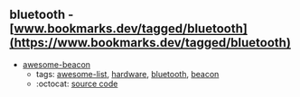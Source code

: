 bluetooth - [www.bookmarks.dev/tagged/bluetooth](https://www.bookmarks.dev/tagged/bluetooth)
---
* [awesome-beacon](https://github.com/beaconinside/awesome-beacon#readme)
    * tags: [awesome-list](../tagged/awesome-list.md), [hardware](../tagged/hardware.md), [bluetooth](../tagged/bluetooth.md), [beacon](../tagged/beacon.md)
    * :octocat: [source code](https://github.com/beaconinside/awesome-beacon#readme)
